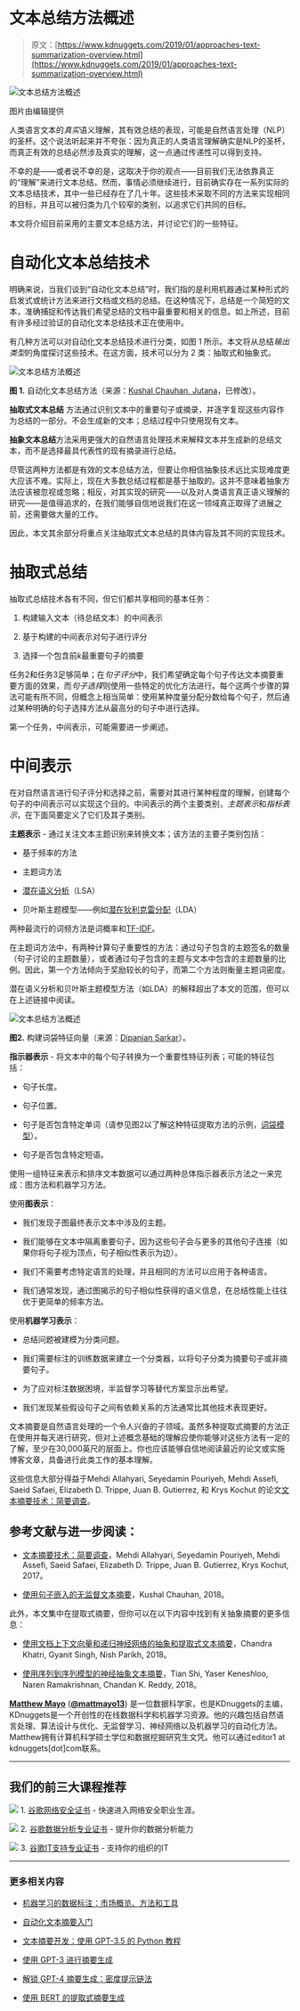 # 文本总结方法概述

> 原文：[https://www.kdnuggets.com/2019/01/approaches-text-summarization-overview.html](https://www.kdnuggets.com/2019/01/approaches-text-summarization-overview.html)

![文本总结方法概述](../Images/0501fd9d406e6cac4cee064e52464f23.png)

图片由编辑提供

人类语言文本的*真实*语义理解，其有效总结的表现，可能是自然语言处理（NLP）的圣杯。这个说法听起来并不夸张：因为真正的人类语言理解确实是NLP的圣杯，而真正有效的总结必然涉及真实的理解，这一点通过传递性可以得到支持。

不幸的是——或者说不幸的是，这取决于你的观点——目前我们无法依靠真正的“理解”来进行文本总结。然而，事情必须继续进行，目前确实存在一系列实际的文本总结技术，其中一些已经存在了几十年。这些技术采取不同的方法来实现相同的目标，并且可以被归类为几个较窄的类别，以追求它们共同的目标。

本文将介绍目前采用的主要文本总结方法，并讨论它们的一些特征。

# 自动化文本总结技术

明确来说，当我们谈到“自动化文本总结”时，我们指的是利用机器通过某种形式的启发式或统计方法来进行文档或文档的总结。在这种情况下，总结是一个简短的文本，准确捕捉和传达我们希望总结的文档中最重要和相关的信息。如上所述，目前有许多经过验证的自动化文本总结技术正在使用中。

有几种方法可以对自动化文本总结技术进行分类，如图 1 所示。本文将从总结*输出类型*的角度探讨这些技术。在这方面，技术可以分为 2 类：抽取式和抽象式。

![文本总结方法概述](../Images/40d151b32f9a8e5e1fc8740658fb6576.png)

**图 1.** 自动化文本总结方法（来源：[Kushal Chauhan, Jutana](https://medium.com/jatana/unsupervised-text-summarization-using-sentence-embeddings-adb15ce83db1)，已修改）。

**抽取式文本总结** 方法通过识别文本中的重要句子或摘录，并逐字复现这些内容作为总结的一部分。不会生成新的文本；总结过程中只使用现有文本。

**抽象文本总结**方法采用更强大的自然语言处理技术来解释文本并生成新的总结文本，而不是选择最具代表性的现有摘录进行总结。

尽管这两种方法都是有效的文本总结方法，但要让你相信抽象技术远比实现难度更大应该不难。实际上，现在大多数总结过程都是基于抽取的。这并不意味着抽象方法应该被忽视或忽略；相反，对其实现的研究——以及对人类语言真正语义理解的研究——是值得追求的，在我们能够自信地说我们在这一领域真正取得了进展之前，还需要做大量的工作。

因此，本文其余部分将重点关注抽取式文本总结的具体内容及其不同的实现技术。

# 抽取式总结

抽取式总结技术各有不同，但它们都共享相同的基本任务：

1.  构建输入文本（待总结文本）的中间表示

1.  基于构建的中间表示对句子进行评分

1.  选择一个包含前*k*最重要句子的摘要

任务2和任务3足够简单；在*句子评分*中，我们希望确定每个句子传达文本摘要重要方面的效果，而*句子选择*则使用一些特定的优化方法进行。每个这两个步骤的算法可能有所不同，但概念上相当简单：使用某种度量分配分数给每个句子，然后通过某种明确的句子选择方法从最高分的句子中进行选择。

第一个任务，中间表示，可能需要进一步阐述。

# 中间表示

在对自然语言进行句子评分和选择之前，需要对其进行某种程度的理解，创建每个句子的中间表示可以实现这个目的。中间表示的两个主要类别，*主题表示*和*指标表示*，在下面简要定义了它们及其子类别。

**主题表示** - 通过关注文本主题识别来转换文本；该方法的主要子类别包括：

+   基于频率的方法

+   主题词方法

+   [潜在语义分析](https://en.wikipedia.org/wiki/Latent_semantic_analysis)（LSA）

+   贝叶斯主题模型——例如[潜在狄利克雷分配](https://en.wikipedia.org/wiki/Latent_Dirichlet_allocation)（LDA）

两种最流行的词频方法是词概率和[TF-IDF](https://en.wikipedia.org/wiki/Tf%E2%80%93idf)。

在主题词方法中，有两种计算句子重要性的方法：通过句子包含的主题签名的数量（句子讨论的主题数量），或者通过句子包含的主题与文本中包含的主题数量的比例。因此，第一个方法倾向于奖励较长的句子，而第二个方法则衡量主题词密度。

潜在语义分析和贝叶斯主题模型方法（如LDA）的解释超出了本文的范围，但可以在上述链接中阅读。

![文本总结方法概述](../Images/d10abecad603535ec8a190e7755a7789.png)

**图2.** 构建词袋特征向量（来源：[Dipanjan Sarkar](https://towardsdatascience.com/understanding-feature-engineering-part-3-traditional-methods-for-text-data-f6f7d70acd41)）。

**指示器表示** - 将文本中的每个句子转换为一个重要性特征列表；可能的特征包括：

+   句子长度。

+   句子位置。

+   句子是否包含特定单词（请参见图2以了解这种特征提取方法的示例，[词袋模型](https://en.wikipedia.org/wiki/Bag-of-words_model)）。

+   句子是否包含特定短语。

使用一组特征来表示和排序文本数据可以通过两种总体指示器表示方法之一来完成：图方法和机器学习方法。

使用**图表示**：

+   我们发现子图最终表示文本中涉及的主题。

+   我们能够在文本中隔离重要句子，因为这些句子会与更多的其他句子连接（如果你将句子视为顶点，句子相似性表示为边）。

+   我们不需要考虑特定语言的处理，并且相同的方法可以应用于各种语言。

+   我们通常发现，通过图揭示的句子相似性获得的语义信息，在总结性能上往往优于更简单的频率方法。

使用**机器学习表示**：

+   总结问题被建模为分类问题。

+   我们需要标注的训练数据来建立一个分类器，以将句子分类为摘要句子或非摘要句子。

+   为了应对标注数据困境，半监督学习等替代方案显示出希望。

+   我们发现某些假设句子之间有依赖关系的方法通常比其他技术表现更好。

文本摘要是自然语言处理的一个令人兴奋的子领域。虽然多种提取式摘要的方法正在使用并每天进行研究，但对上述概念基础的理解应使你能够对这些方法有一定的了解，至少在30,000英尺的层面上。你也应该能够自信地阅读最近的论文或实施博客文章，具备进行此类工作的基本理解。

这些信息大部分得益于Mehdi Allahyari, Seyedamin Pouriyeh, Mehdi Assefi, Saeid Safaei, Elizabeth D. Trippe, Juan B. Gutierrez, 和 Krys Kochut 的论文[文本摘要技术：简要调查](https://arxiv.org/abs/1707.02268)。

## 参考文献与进一步阅读：

+   [文本摘要技术：简要调查](https://arxiv.org/abs/1707.02268)，Mehdi Allahyari, Seyedamin Pouriyeh, Mehdi Assefi, Saeid Safaei, Elizabeth D. Trippe, Juan B. Gutierrez, Krys Kochut, 2017。

+   [使用句子嵌入的无监督文本摘要](https://medium.com/jatana/unsupervised-text-summarization-using-sentence-embeddings-adb15ce83db1)，Kushal Chauhan, 2018。

此外，本文集中在提取式摘要，但你可以在以下内容中找到有关抽象摘要的更多信息：

+   [使用文档上下文向量和递归神经网络的抽象和提取式文本摘要](https://arxiv.org/abs/1807.08000)，Chandra Khatri, Gyanit Singh, Nish Parikh, 2018。

+   [使用序列到序列模型的神经抽象文本摘要](https://arxiv.org/abs/1812.02303)，Tian Shi, Yaser Keneshloo, Naren Ramakrishnan, Chandan K. Reddy, 2018。

**[Matthew Mayo](https://www.linkedin.com/in/mattmayo13/)** ([**@mattmayo13**](https://twitter.com/mattmayo13)) 是一位数据科学家，也是KDnuggets的主编，KDnuggets是一个开创性的在线数据科学和机器学习资源。他的兴趣包括自然语言处理、算法设计与优化、无监督学习、神经网络以及机器学习的自动化方法。Matthew拥有计算机科学硕士学位和数据挖掘研究生文凭。他可以通过editor1 at kdnuggets[dot]com联系。

* * *

## 我们的前三大课程推荐

![](../Images/0244c01ba9267c002ef39d4907e0b8fb.png) 1\. [谷歌网络安全证书](https://www.kdnuggets.com/google-cybersecurity) - 快速进入网络安全职业生涯。

![](../Images/e225c49c3c91745821c8c0368bf04711.png) 2\. [谷歌数据分析专业证书](https://www.kdnuggets.com/google-data-analytics) - 提升你的数据分析能力

![](../Images/0244c01ba9267c002ef39d4907e0b8fb.png) 3\. [谷歌IT支持专业证书](https://www.kdnuggets.com/google-itsupport) - 支持你的组织的IT

* * *

### 更多相关内容

+   [机器学习的数据标注：市场概览、方法和工具](https://www.kdnuggets.com/2021/12/data-labeling-ml-overview-and-tools.html)

+   [自动化文本摘要入门](https://www.kdnuggets.com/2019/11/getting-started-automated-text-summarization.html)

+   [文本摘要开发：使用 GPT-3.5 的 Python 教程](https://www.kdnuggets.com/2023/04/text-summarization-development-python-tutorial-gpt35.html)

+   [使用 GPT-3 进行摘要生成](https://www.kdnuggets.com/2022/04/packt-summarization-gpt3.html)

+   [解锁 GPT-4 摘要生成：密度提示链法](https://www.kdnuggets.com/unlocking-gpt-4-summarization-with-chain-of-density-prompting)

+   [使用 BERT 的提取式摘要生成](https://www.kdnuggets.com/extractive-summarization-with-llm-using-bert)
